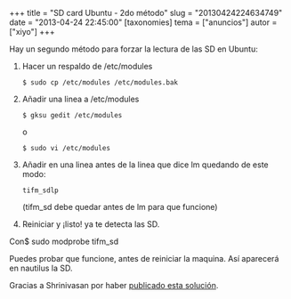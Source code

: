 +++
title = "SD card Ubuntu - 2do método"
slug = "20130424224634749"
date = "2013-04-24 22:45:00"
[taxonomies]
tema = ["anuncios"]
autor = ["xiyo"]
+++

Hay un segundo método para forzar la lectura de las SD en Ubuntu:

1.  Hacer un respaldo de /etc/modules

        $ sudo cp /etc/modules /etc/modules.bak

2.  Añadir una linea a /etc/modules

        $ gksu gedit /etc/modules

    o

        $ sudo vi /etc/modules

3.  Añadir en una linea antes de la linea que dice lm quedando de este
    modo:

        tifm_sdlp

    (tifm_sd debe quedar antes de lm para que funcione)

4.  Reiniciar y ¡listo! ya te detecta las SD.

Con$ sudo modprobe tifm_sd

Puedes probar que funcione, antes de reiniciar la maquina. Así aparecerá
en nautilus la SD.

Gracias a Shrinivasan por haber [publicado esta
solución](http://goinggnu.wordpress.com/2009/11/12/read-your-sd-card-with-your-ubuntu-laptop/).

